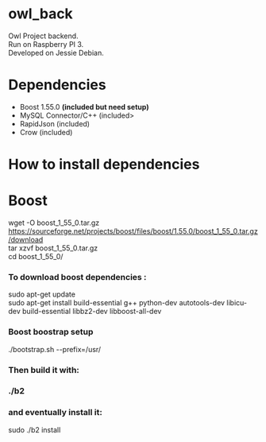# owl_back

Owl Project backend. <br>
Run on Raspberry PI 3. <br>
Developed on Jessie Debian. <br>

# Dependencies

 - Boost 1.55.0 <b>(included but need setup) </b>
 - MySQL Connector/C++ (included>
 - RapidJson (included)
 - Crow (included)

# How to install dependencies

#  Boost

wget -O boost_1_55_0.tar.gz https://sourceforge.net/projects/boost/files/boost/1.55.0/boost_1_55_0.tar.gz/download <br>
tar xzvf boost_1_55_0.tar.gz <br>
cd boost_1_55_0/

<h3> To download boost dependencies : </h3>
sudo apt-get update <br>
sudo apt-get install build-essential g++ python-dev autotools-dev libicu-dev build-essential libbz2-dev libboost-all-dev <br>

<h3> Boost boostrap setup </h3>

./bootstrap.sh --prefix=/usr/ <br>

<h3> Then build it with: <h3>

./b2 <br>

<h3> and eventually install it: </h3>

sudo ./b2 install <br>
